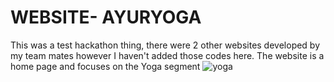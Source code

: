 # WEBSITE- AYURYOGA
This was a test hackathon thing, there were 2 other websites developed by my team mates however I haven't added those codes here.
The website is a home page and focuses on the Yoga segment
![yoga](https://github.com/Nitya-Pasrija/WEBSITE/blob/yoga_stand.jpg?raw=true)
